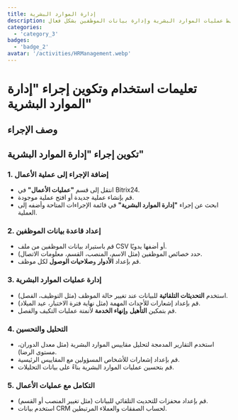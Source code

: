 ```yaml
---
title: إدارة الموارد البشرية
description: تبسيط عمليات الموارد البشرية وإدارة بيانات الموظفين بشكل فعال.
categories: 
  - 'category_3'
badges: 
  - 'badge_2'
avatar: '/activities/HRManagement.webp'
---
```

# تعليمات استخدام وتكوين إجراء "إدارة الموارد البشرية"

## وصف الإجراء

## **تكوين إجراء "إدارة الموارد البشرية"**

### 1. إضافة الإجراء إلى عملية الأعمال
- انتقل إلى قسم **"عمليات الأعمال"** في Bitrix24.
- قم بإنشاء عملية جديدة أو افتح عملية موجودة.
- ابحث عن إجراء **"إدارة الموارد البشرية"** في قائمة الإجراءات المتاحة وأضفه إلى العملية.

### 2. إعداد قاعدة بيانات الموظفين
- قم باستيراد بيانات الموظفين من ملف CSV أو أضفها يدويًا.
- حدد خصائص الموظفين (مثل الاسم، المنصب، القسم، معلومات الاتصال).
- قم بإعداد **الأدوار** و**صلاحيات الوصول** لكل موظف.

### 3. إدارة عمليات الموارد البشرية
- استخدم **التحديثات التلقائية** للبيانات عند تغيير حالة الموظف (مثل التوظيف، الفصل).
- قم بإعداد إشعارات للأحداث المهمة (مثل نهاية فترة الاختبار، عيد الميلاد).
- قم بتمكين **التأهيل** و**إنهاء الخدمة** لأتمتة عمليات التكيف والفصل.

### 4. التحليل والتحسين
- استخدم التقارير المدمجة لتحليل مقاييس الموارد البشرية (مثل معدل الدوران، مستوى الرضا).
- قم بإعداد إشعارات للأشخاص المسؤولين مع المقاييس الرئيسية.
- قم بتحسين عمليات الموارد البشرية بناءً على بيانات التحليلات.

### 5. التكامل مع عمليات الأعمال
- قم بإعداد محفزات للتحديث التلقائي للبيانات (مثل تغيير المنصب أو القسم).
- استخدم بيانات CRM لحساب الصفقات والعملاء المرتبطين.